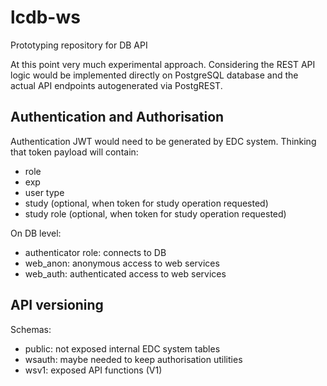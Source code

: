 # lcdb-ws
Prototyping repository for DB API

At this point very much experimental approach. Considering the REST API logic would be 
implemented directly on PostgreSQL database and the actual API endpoints autogenerated via 
PostgREST.

## Authentication and Authorisation

Authentication JWT would need to be generated by EDC system. 
Thinking that token payload will contain:

- role
- exp
- user type
- study (optional, when token for study operation requested)
- study role (optional, when token for study operation requested)

On DB level:

- authenticator role: connects to DB
- web_anon: anonymous access to web services
- web_auth: authenticated access to web services
 
## API versioning
  
Schemas:

- public: not exposed internal EDC system tables
- wsauth: maybe needed to keep authorisation utilities
- wsv1: exposed API functions (V1)

